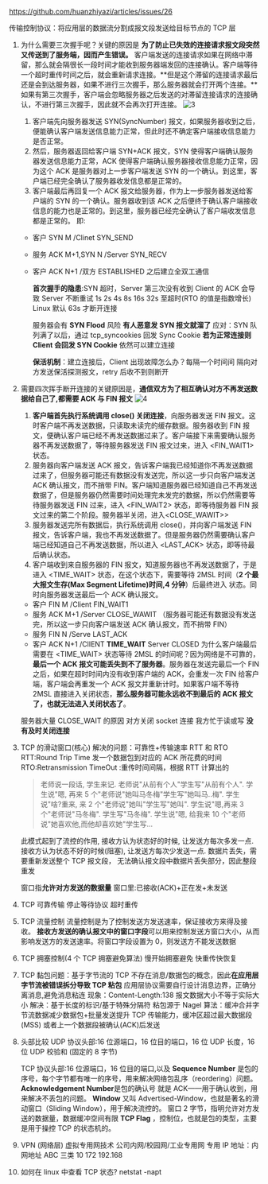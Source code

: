 https://github.com/huanzhiyazi/articles/issues/26

传输控制协议：将应用层的数据流分割成报文段发送给目标节点的 TCP 层

1. 为什么需要三次握手呢？关键的原因是 **为了防止已失效的连接请求报文段突然又传送到了服务端，因而产生错误。**
   客户端发送的连接请求如果在网络中滞留，那么就会隔很长一段时间才能收到服务器端发回的连接确认。客户端等待一个超时重传时间之后，就会重新请求连接。**但是这个滞留的连接请求最后还是会到达服务器，如果不进行三次握手，那么服务器就会打开两个连接。**如果有第三次握手，客户端会忽略服务器之后发送的对滞留连接请求的连接确认，不进行第三次握手，因此就不会再次打开连接。
   ![3](https://raw.githubusercontent.com/huanzhiyazi/articles/master/%E6%8A%80%E6%9C%AF/%E7%BD%91%E7%BB%9C/%E7%90%86%E8%A7%A3TCP%E4%B8%89%E6%AC%A1%E6%8F%A1%E6%89%8B%E5%92%8C%E5%9B%9B%E6%AC%A1%E6%8C%A5%E6%89%8B/images/tcp_connect.png)

   1. 客户端先向服务器发送 SYN(SyncNumber) 报文，如果服务器收到之后，便能确认客户端发送信息能力正常，但此时还不确定客户端接收信息能力是否正常。
   2. 然后，服务器返回给客户端 SYN+ACK 报文，SYN 使得客户端确认服务器发送信息能力正常，ACK 使得客户端确认服务器接收信息能力正常，因为这个 ACK 是服务器对上一步客户端发送 SYN 的一个确认。到这里，客户端已经完全确认了服务器收发信息都是正常的。
   3. 客户端最后再回复一个 ACK 报文给服务器，作为上一步服务器发送给客户端的 SYN 的一个确认。服务器收到该 ACK 之后便终于确认客户端接收信息的能力也是正常的。到这里，服务器已经完全确认了客户端收发信息都是正常的。
      即:

   - 客户 SYN M /Clinet SYN_SEND
   - 服务 ACK M+1,SYN N /Server SYN_RECV
   - 客户 ACK N+1 /双方 ESTABLISHED
     之后建立全双工通信

     **首次握手的隐患**:SYN 超时，Server 第三次没有收到 Client 的 ACK 会导致 Server 不断重试 1s 2s 4s 8s 16s 32s 至超时(RTO 的值是指数增⻓)
     Linux 默认 63s 才断开连接

     服务器会有 **SYN Flood** 风险 **有人恶意发 SYN 报文就溜了**
     应对：SYN 队列满了以后，通过 tcp_syncookies 回发 Sync Cookie **若为正常连接则 Client 会回发 SYN Cookie** 依然可以建立连接

     **保活机制**：建立连接后，Client 出现故障怎么办？每隔⼀个时间间
     隔向对方发送保活探测报文，retry 后收不到则断开

2. 需要四次挥手断开连接的关键原因是，**通信双方为了相互确认对方不再发送数据给自己了,都需要 ACK 与 FIN 报文**
   ![4](https://raw.githubusercontent.com/huanzhiyazi/articles/master/%E6%8A%80%E6%9C%AF/%E7%BD%91%E7%BB%9C/%E7%90%86%E8%A7%A3TCP%E4%B8%89%E6%AC%A1%E6%8F%A1%E6%89%8B%E5%92%8C%E5%9B%9B%E6%AC%A1%E6%8C%A5%E6%89%8B/images/tcp_disconnect.png)

   1. **客户端首先执行系统调用 close() 关闭连接**，向服务器发送 FIN 报文。这时客户端不再发送数据，只读取未读完的缓存数据。服务器收到 FIN 报文，便确认客户端已经不再发送数据过来了。客户端接下来需要确认服务器不再发送数据了，等待服务器发送 FIN 报文过来，进入 <FIN_WAIT1> 状态。
   2. 服务器向客户端发送 ACK 报文，告诉客户端我已经知道你不再发送数据过来了，但服务器可能还有数据没有发送完，所以这一步只向客户端发送 ACK 确认报文，而不捎带 FIN。客户端知道服务器已经知道自己不再发送数据了，但是服务器仍然需要时间处理完未发完的数据，所以仍然需要等待服务器发送 FIN 过来，进入 <FIN_WAIT2> 状态，即等待服务器 FIN 报文过来的第二个阶段。服务器半关闭，进入<CLOSE_WAWIT>>
   3. 服务器发送完所有数据后，执行系统调用 close()，并向客户端发送 FIN 报文，告诉客户端，我也不再发送数据了。但是服务器仍然需要确认客户端已经知道自己不再发送数据，所以进入 <LAST_ACK> 状态，即等待最后确认状态。
   4. 客户端收到来自服务器的 FIN 报文，知道服务器也不再发送数据了，于是进入 <TIME_WAIT> 状态，在这个状态下，需要等待 2MSL 时间（**2 个最大报文生存(Max Segment Lifetime)时间,4 分钟**）后最终进入 <CLOSED> 状态。同时向服务器发送最后一个 ACK 确认报文。

   - 客户 FIN M /Client FIN_WAIT1
   - 服务 ACK M+1 /Server CLOSE_WAWIT （服务器可能还有数据没有发送完，所以这一步只向客户端发送 ACK 确认报文，而不捎带 FIN）
   - 服务 FIN N /Serve LAST_ACK
   - 客户 ACK N+1 /ClIENT **TIME_WAIT** Server CLOSED
     为什么客户端最后需要在 <TIME_WAIT> 状态等待 2MSL 的时间呢？因为网络是不可靠的，**最后一个 ACK 报文可能丢失到不了服务器**。服务器在发送完最后一个 FIN 之后，如果在超时时间内没有收到客户端的 ACK，会重发一次 FIN 给客户端，客户端会再重发一个 ACK 报文并重新计时。如果客户端不等待 2MSL 直接进入关闭状态，**那么服务器可能永远收不到最后的 ACK 报文了，也就无法进入关闭状态了**。

   服务器大量 CLOSE_WAIT 的原因
   对方关闭 socket 连接 我方忙于读或写 **没有及时关闭连接**

3. TCP 的滑动窗口(核心)
   解决的问题：可靠性+传输速率
   RTT 和 RTO
   RTT:Round Trip Time 发一个数据包到对应的 ACK 所花费的时间
   RTO:Retransmission TimeOut :重传时间间隔，根据 RTT 计算出的

   > 老师说一段话, 学生来记.
   > 老师说"从前有个人"学生写"从前有个人". 学生说"嗯, 再来 5 个"老师说"她叫马冬梅"学生写"她叫马..梅". 学生说"啥?重来, 来 2 个"老师说"她叫"学生写"她叫". 学生说"嗯,再来 3 个"老师说"马冬梅". 学生写"马冬梅". 学生说"嗯, 给我来 10 个"老师说"她喜欢他,而他却喜欢她"学生写...

   此模式起到了流控的作用, 接收方认为状态好的时候, 让发送方每次多发一点. 接收方认为状态不好的时候(阻塞), 让发送方每次少发送一点.
   数据片丢失，需要重新发送整个 TCP 报文段，
   无法确认报文段中数据片丢失部分，因此整段重发

   窗口指**允许对方发送的数据量**
   窗口里:已接收(ACK)+正在发+未发送

4. TCP 可靠传输
   停止等待协议 超时重传
5. TCP 流量控制
   流量控制是为了控制发送方发送速率，保证接收方来得及接收。
   **接收方发送的确认报文中的窗口字段**可以用来控制发送方窗口大小，从而影响发送方的发送速率。将窗口字段设置为 0，则发送方不能发送数据

6. TCP 拥塞控制(4 个 TCP 拥塞避免算法)
   慢开始拥塞避免 快重传快恢复
7. TCP 黏包问题：基于字节流的 TCP 不存在消息/数据包的概念，因此**在应用层字节流被错误拆分导致 TCP 粘包**
   应用层协议需要自行设计消息边界，正确分离消息,避免消息粘连
   现象：Content-Length:138 报文数据大小不等于实际大小
   解决：基于长度的标识/基于特殊分隔符
   粘包源于 Nagel 算法：缓冲合并字节流数据减少数据包+批量发送提升 TCP 传输能力，缓冲区超过最大数据段(MSS) 或者上一个数据段被确认(ACK)后发送

8. 头部比较
   UDP 协议头部:16 位源端口，16 位目的端口，16 位 UDP 长度，16 位 UDP 校验和 (固定的 8 字节)

   TCP 协议头部:16 位源端口，16 位目的端口,以及
   **Sequence Number** 是包的序号，每个字节都有唯一的序号，用来解决网络包乱序（reordering）问题。
   **Acknowledgement Number**是包的确认号 就是 ACK——用于确认收到，用来解决不丢包的问题。
   **Window** 又叫 Advertised-Window，也就是著名的滑动窗口（Sliding Window），用于解决流控的。
   窗口 2 字节，指明允许对方发送的数据量，数据缓冲空间有限
   **TCP Flag** ，控制位，也就是包的类型，主要是用于操控 TCP 的状态机的。

9. VPN (网络层)
   虚拟专用网技术
   公司内网/校园网/工业专用网
   专用 IP 地址：内网地址 ABC 三类 10 172 192.168

10. 如何在 linux 中查看 TCP 状态?
    netstat -napt
